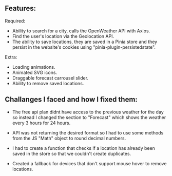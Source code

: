 ## Features: 
Required:
- Ability to search for a city, calls the OpenWeather API with Axios.
- Find the user's location via the Geolocation API.
- The ability to save locations, they are saved in a Pinia store and they persist in the website's cookies using "pinia-plugin-persistedstate".

Extra:
- Loading animations.
- Animated SVG icons.
- Draggable forecast carrousel slider.
- Ability to remove saved locations.

## Challanges I faced and how I fixed them:
- The free api plan didnt have access to the previous weather for the day so instead I changed the section to "Forecast" which shows the weather every 3 hours for 24 hours.

- API was not returning the desired format so I had to use some methods from the JS "Math" object to round decimal numbers.

- I had to create a function that checks if a location has already been saved in the store so that we couldn't create duplicates.

- Created a fallback for devices that don't support mouse hover to remove locations.
